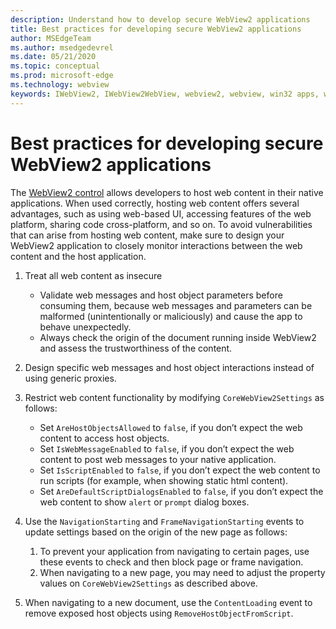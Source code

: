```yaml
---
description: Understand how to develop secure WebView2 applications
title: Best practices for developing secure WebView2 applications
author: MSEdgeTeam
ms.author: msedgedevrel
ms.date: 05/21/2020
ms.topic: conceptual
ms.prod: microsoft-edge
ms.technology: webview
keywords: IWebView2, IWebView2WebView, webview2, webview, win32 apps, win32, edge, ICoreWebView2, ICoreWebView2Host, browser control, edge html, security
---
```


# Best practices for developing secure WebView2 applications

The [WebView2 control](aka.ms/webview2) allows developers to host web content in their native applications. When used correctly, hosting web content offers several advantages, such as using web-based UI, accessing features of the web platform, sharing code cross-platform, and so on. To avoid vulnerabilities that can arise from hosting web content, make sure to design your WebView2 application to closely monitor interactions between the web content and the host application. 

1. Treat all web content as insecure
    - Validate web messages and host object parameters before consuming them, because web messages and parameters can be malformed (unintentionally or maliciously) and cause the app to behave unexpectedly.
    - Always check the origin of the document running inside WebView2 and assess the trustworthiness of the content. 

2. Design specific web messages and host object interactions instead of using generic proxies.

3. Restrict web content functionality by modifying `CoreWebView2Settings` as follows:
    - Set `AreHostObjectsAllowed` to `false`, if you don’t expect the web content to access host objects.
    - Set `IsWebMessageEnabled` to `false`, if you don’t expect the web content to post web messages to your native application. 
    - Set `IsScriptEnabled` to `false`, if you don’t expect the web content to run scripts (for example, when showing static html content).
    - Set `AreDefaultScriptDialogsEnabled` to `false`, if you don’t expect the web content to show `alert` or `prompt` dialog boxes.

4.	Use the `NavigationStarting` and `FrameNavigationStarting` events to update settings based on the origin of the new page as follows:
    1.	To prevent your application from navigating to certain pages, use these events to check and then block page or frame navigation. 
    2.	When navigating to a new page, you may need to adjust the property values on `CoreWebView2Settings` as described above.

5. When navigating to a new document, use the `ContentLoading` event to remove exposed host objects using `RemoveHostObjectFromScript`.
